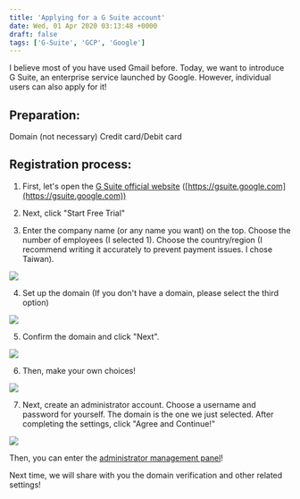 ```yaml
---
title: 'Applying for a G Suite account'
date: Wed, 01 Apr 2020 03:13:48 +0000
draft: false
tags: ['G-Suite', 'GCP', 'Google']
---
```


I believe most of you have used Gmail before. Today, we want to introduce G Suite, an enterprise service launched by Google. However, individual users can also apply for it!

Preparation:
-----

Domain (not necessary)
Credit card/Debit card

Registration process:
-----

1. First, let's open the [G Suite official website](https://gsuite.google.com) ([https://gsuite.google.com](https://gsuite.google.com))

2. Next, click "Start Free Trial"

3. Enter the company name (or any name you want) on the top. Choose the number of employees (I selected 1). Choose the country/region (I recommend writing it accurately to prevent payment issues. I chose Taiwan).

![](https://static-a1.steveyi.net/media/blog/2020/04/register-gsuite-01.png)

4. Set up the domain (If you don't have a domain, please select the third option)

![](https://static-a1.steveyi.net/media/blog/2020/04/register-gsuite-02.png)

5. Confirm the domain and click "Next".

![](https://static-a1.steveyi.net/media/blog/2020/04/register-gsuite-03.png)

6. Then, make your own choices!

![](https://static-a1.steveyi.net/media/blog/2020/04/register-gsuite-04.png)

7. Next, create an administrator account. Choose a username and password for yourself. The domain is the one we just selected. After completing the settings, click "Agree and Continue!"

![](https://static-a1.steveyi.net/media/blog/2020/04/register-gsuite-05.png)

Then, you can enter the [administrator management panel](https://admin.google.com)!

Next time, we will share with you the domain verification and other related settings!